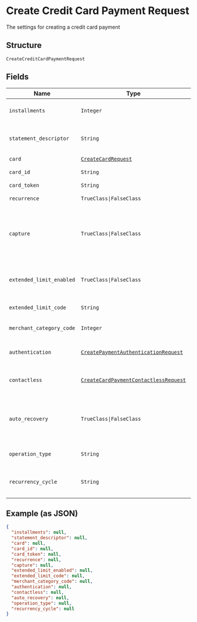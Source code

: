 
# Create Credit Card Payment Request

The settings for creating a credit card payment

## Structure

`CreateCreditCardPaymentRequest`

## Fields

| Name | Type | Tags | Description |
|  --- | --- | --- | --- |
| `installments` | `Integer` | Optional | Number of installments<br>**Default**: `1` |
| `statement_descriptor` | `String` | Optional | The text that will be shown on the credit card's statement |
| `card` | [`CreateCardRequest`](../../doc/models/create-card-request.md) | Optional | Credit card data |
| `card_id` | `String` | Optional | The credit card id |
| `card_token` | `String` | Optional | - |
| `recurrence` | `TrueClass\|FalseClass` | Optional | Indicates a recurrence |
| `capture` | `TrueClass\|FalseClass` | Optional | Indicates if the operation should be only authorization or auth and capture.<br>**Default**: `true` |
| `extended_limit_enabled` | `TrueClass\|FalseClass` | Optional | Indicates whether the extended label (private label) is enabled |
| `extended_limit_code` | `String` | Optional | Extended Limit Code |
| `merchant_category_code` | `Integer` | Optional | Customer business segment code |
| `authentication` | [`CreatePaymentAuthenticationRequest`](../../doc/models/create-payment-authentication-request.md) | Optional | The payment authentication request |
| `contactless` | [`CreateCardPaymentContactlessRequest`](../../doc/models/create-card-payment-contactless-request.md) | Optional | The Credit card payment contactless request |
| `auto_recovery` | `TrueClass\|FalseClass` | Optional | Indicates whether a particular payment will enter the offline retry flow |
| `operation_type` | `String` | Optional | AuthOnly, AuthAndCapture, PreAuth |
| `recurrency_cycle` | `String` | Optional | Defines whether the card has been used one or more times. |

## Example (as JSON)

```json
{
  "installments": null,
  "statement_descriptor": null,
  "card": null,
  "card_id": null,
  "card_token": null,
  "recurrence": null,
  "capture": null,
  "extended_limit_enabled": null,
  "extended_limit_code": null,
  "merchant_category_code": null,
  "authentication": null,
  "contactless": null,
  "auto_recovery": null,
  "operation_type": null,
  "recurrency_cycle": null
}
```

